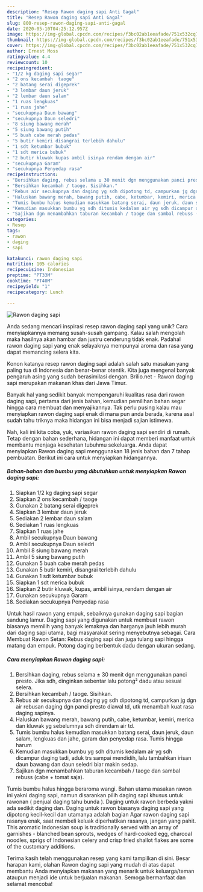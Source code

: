 ```yaml
---
description: "Resep Rawon daging sapi Anti Gagal"
title: "Resep Rawon daging sapi Anti Gagal"
slug: 800-resep-rawon-daging-sapi-anti-gagal
date: 2020-05-10T04:25:12.957Z
image: https://img-global.cpcdn.com/recipes/f3bc02ab1eeafade/751x532cq70/rawon-daging-sapi-foto-resep-utama.jpg
thumbnail: https://img-global.cpcdn.com/recipes/f3bc02ab1eeafade/751x532cq70/rawon-daging-sapi-foto-resep-utama.jpg
cover: https://img-global.cpcdn.com/recipes/f3bc02ab1eeafade/751x532cq70/rawon-daging-sapi-foto-resep-utama.jpg
author: Ernest Moss
ratingvalue: 4.4
reviewcount: 10
recipeingredient:
- "1/2 kg daging sapi segar"
- "2 ons kecambah  taoge"
- "2 batang serai digeprek"
- "3 lembar daun jeruk"
- "2 lembar daun salam"
- "1 ruas lengkuas"
- "1 ruas jahe"
- "secukupnya Daun bawang"
- "secukupnya Daun seledri"
- "8 siung bawang merah"
- "5 siung bawang putih"
- "5 buah cabe merah pedas"
- "5 butir kemiri disangrai terlebih dahulu"
- "1 sdt ketumbar bubuk"
- "1 sdt merica bubuk"
- "2 butir kluwak kupas ambil isinya rendam dengan air"
- "secukupnya Garam"
- "secukupnya Penyedap rasa"
recipeinstructions:
- "Bersihkan daging, rebus selama ± 30 menit dgn menggunakan panci presto. Jika sdh, dinginkan sebentar lalu potong² dadu atau sesuai selera."
- "Bersihkan kecambah / taoge. Sisihkan."
- "Rebus air secukupnya dan daging yg sdh dipotong td, campurkan jg dgn air rebusan daging dgn panci presto diawal td, utk menambah kuat rasa daging sapinya."
- "Haluskan bawang merah, bawang putih, cabe, ketumbar, kemiri, merica dan kluwak yg sebelumnya sdh direndam air td."
- "Tumis bumbu halus kemudian masukkan batang serai, daun jeruk, daun salam, lengkuas dan jahe, garam dan penyedap rasa. Tumis hingga harum"
- "Kemudian masukkan bumbu yg sdh ditumis kedalam air yg sdh dicampur daging tadi, aduk trs sampai mendidih, lalu tambahkan irisan daun bawang dan daun seledri biar makin sedap."
- "Sajikan dgn menambahkan taburan kecambah / taoge dan sambal rebuss (cabe + tomat saja)."
categories:
- Resep
tags:
- rawon
- daging
- sapi

katakunci: rawon daging sapi 
nutrition: 105 calories
recipecuisine: Indonesian
preptime: "PT33M"
cooktime: "PT40M"
recipeyield: "1"
recipecategory: Lunch

---
```



![Rawon daging sapi](https://img-global.cpcdn.com/recipes/f3bc02ab1eeafade/751x532cq70/rawon-daging-sapi-foto-resep-utama.jpg)

Anda sedang mencari inspirasi resep rawon daging sapi yang unik? Cara menyiapkannya memang susah-susah gampang. Kalau salah mengolah maka hasilnya akan hambar dan justru cenderung tidak enak. Padahal rawon daging sapi yang enak selayaknya mempunyai aroma dan rasa yang dapat memancing selera kita.

Konon katanya resep rawon daging sapi adalah salah satu masakan yang paling tua di Indonesia dan benar-benar otentik. Kita juga mengenal banyak pengaruh asing yang sudah berasimilasi dengan. Brilio.net - Rawon daging sapi merupakan makanan khas dari Jawa Timur.

Banyak hal yang sedikit banyak mempengaruhi kualitas rasa dari rawon daging sapi, pertama dari jenis bahan, kemudian pemilihan bahan segar hingga cara membuat dan menyajikannya. Tak perlu pusing kalau mau menyiapkan rawon daging sapi enak di mana pun anda berada, karena asal sudah tahu triknya maka hidangan ini bisa menjadi sajian istimewa.


Nah, kali ini kita coba, yuk, variasikan rawon daging sapi sendiri di rumah. Tetap dengan bahan sederhana, hidangan ini dapat memberi manfaat untuk membantu menjaga kesehatan tubuhmu sekeluarga. Anda dapat menyiapkan Rawon daging sapi menggunakan 18 jenis bahan dan 7 tahap pembuatan. Berikut ini cara untuk menyiapkan hidangannya.

<!--inarticleads1-->

##### Bahan-bahan dan bumbu yang dibutuhkan untuk menyiapkan Rawon daging sapi:

1. Siapkan 1/2 kg daging sapi segar
1. Siapkan 2 ons kecambah / taoge
1. Gunakan 2 batang serai digeprek
1. Siapkan 3 lembar daun jeruk
1. Sediakan 2 lembar daun salam
1. Sediakan 1 ruas lengkuas
1. Siapkan 1 ruas jahe
1. Ambil secukupnya Daun bawang
1. Ambil secukupnya Daun seledri
1. Ambil 8 siung bawang merah
1. Ambil 5 siung bawang putih
1. Gunakan 5 buah cabe merah pedas
1. Gunakan 5 butir kemiri, disangrai terlebih dahulu
1. Gunakan 1 sdt ketumbar bubuk
1. Siapkan 1 sdt merica bubuk
1. Siapkan 2 butir kluwak, kupas, ambil isinya, rendam dengan air
1. Gunakan secukupnya Garam
1. Sediakan secukupnya Penyedap rasa


Untuk hasil rawon yang empuk, sebaiknya gunakan daging sapi bagian sandung lamur. Daging sapi yang digunakan untuk membuat rawon biasanya memilih yang banyak lemaknya dan harganya jauh lebih murah dari daging sapi utama, bagi masyarakat sering menyebutnya sebagai. Cara Membuat Rawon Setan: Rebus daging sapi dan juga tulang sapi hingga matang dan empuk. Potong daging berbentuk dadu dengan ukuran sedang. 

<!--inarticleads2-->

##### Cara menyiapkan Rawon daging sapi:

1. Bersihkan daging, rebus selama ± 30 menit dgn menggunakan panci presto. Jika sdh, dinginkan sebentar lalu potong² dadu atau sesuai selera.
1. Bersihkan kecambah / taoge. Sisihkan.
1. Rebus air secukupnya dan daging yg sdh dipotong td, campurkan jg dgn air rebusan daging dgn panci presto diawal td, utk menambah kuat rasa daging sapinya.
1. Haluskan bawang merah, bawang putih, cabe, ketumbar, kemiri, merica dan kluwak yg sebelumnya sdh direndam air td.
1. Tumis bumbu halus kemudian masukkan batang serai, daun jeruk, daun salam, lengkuas dan jahe, garam dan penyedap rasa. Tumis hingga harum
1. Kemudian masukkan bumbu yg sdh ditumis kedalam air yg sdh dicampur daging tadi, aduk trs sampai mendidih, lalu tambahkan irisan daun bawang dan daun seledri biar makin sedap.
1. Sajikan dgn menambahkan taburan kecambah / taoge dan sambal rebuss (cabe + tomat saja).


Tumis bumbu halus hingga beraroma wangi. Bahan utama masakan rawon ini yakni daging sapi, namun disarankan pilih daging sapi khusus untuk rawonan ( penjual daging tahu bunda ). Daging untuk rawon berbeda yakni ada sedikit daging dan. Daging untuk rawon biasanya daging sapi yang dipotong kecil-kecil dan utamanya adalah bagian Agar rawon daging sapi rasanya enak, saat membeli keluak diperhatikan rasanya, jangan yang pahit. This aromatic Indonesian soup is traditionally served with an array of garnishes - blanched bean sprouts, wedges of hard-cooked egg, charcoal noodles, sprigs of Indonesian celery and crisp fried shallot flakes are some of the customary additions. 

Terima kasih telah menggunakan resep yang kami tampilkan di sini. Besar harapan kami, olahan Rawon daging sapi yang mudah di atas dapat membantu Anda menyiapkan makanan yang menarik untuk keluarga/teman ataupun menjadi ide untuk berjualan makanan. Semoga bermanfaat dan selamat mencoba!
